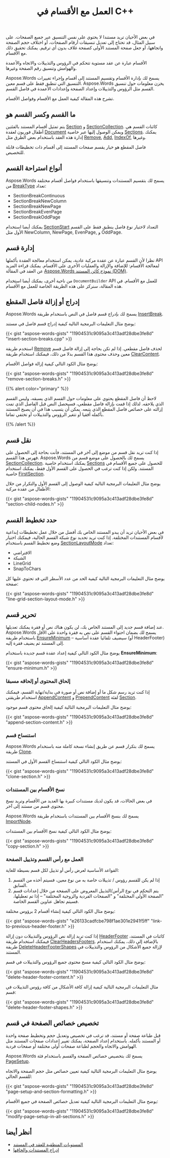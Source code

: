 ﻿---
title: العمل مع الأقسام في C++
second_title: Aspose.Words ل C++
articleTitle: العمل مع الأقسام
linktitle: العمل مع الأقسام
description: "فهم مفاهيم قسم الوثيقة وممارسات التلاعب باستخدام C++. أدخل قسما في مستند C++. إزالة القسم C++. نسخ الأقسام بين المستندات."
type: docs
weight: 120
url: /ar/cpp/working-with-sections/
---

في بعض الأحيان تريد مستندا لا يحتوي على نفس التنسيق عبر جميع الصفحات. على سبيل المثال، قد تحتاج إلى تعديل تنسيقات أرقام الصفحات، أو اختلاف حجم الصفحة واتجاهها، أو جعل صفحة المستند الأولى كصفحة غلاف بدون أي ترقيم. يمكنك تحقيق ذلك مع الأقسام.

الأقسام عبارة عن عقد مستوية تتحكم في الرؤوس والتذييلات والاتجاه والأعمدة والهوامش وتنسيق رقم الصفحة وغيرها.

Aspose.Words يسمح لك بإدارة الأقسام وتقسيم المستند إلى أقسام وإجراء تغييرات التنسيق التي تنطبق فقط على قسم معين. Aspose.Words يخزن معلومات حول تنسيق القسم مثل الرؤوس والتذييلات وإعداد الصفحة وإعدادات الأعمدة في فاصل القسم.

تشرح هذه المقالة كيفية العمل مع الأقسام وفواصل الأقسام.

## ما القسم وكسر القسم هو

يتم تمثيل أقسام المستند بالفئتين [Section](https://reference.aspose.com/words/cpp/aspose.words/section/) و [SectionCollection](https://reference.aspose.com/words/cpp/aspose.words/sectioncollection/). كائنات القسم هي أطفال فوريون لعقدة [Document](https://reference.aspose.com/words/cpp/aspose.words/document/) ويمكن الوصول إليها عبر خاصية [Sections](https://reference.aspose.com/words/cpp/aspose.words/document/get_sections/). يمكنك إدارة هذه العقد باستخدام بعض الطرق مثل [Remove](https://reference.aspose.com/words/cpp/aspose.words/nodecollection/remove/), [Add](https://reference.aspose.com/words/cpp/aspose.words/nodecollection/add/), [IndexOf](https://reference.aspose.com/words/cpp/aspose.words/nodecollection/indexof/), وغيرها.

فاصل المقطع هو خيار يقسم صفحات المستند إلى أقسام ذات تخطيطات قابلة للتخصيص.

## أنواع استراحة القسم

Aspose.Words يسمح لك بتقسيم المستندات وتنسيقها باستخدام فواصل أقسام مختلفة من [BreakType](https://reference.aspose.com/words/cpp/aspose.words/breaktype/) تعداد:

- SectionBreakContinuous
- SectionBreakNewColumn
- SectionBreakNewPage
- SectionBreakEvenPage
- SectionBreakOddPage

يمكنك أيضا استخدام [SectionStart](https://reference.aspose.com/words/cpp/aspose.words/sectionstart/) التعداد لاختيار نوع فاصل ينطبق فقط على القسم الأول مثل NewColumn, NewPage, EvenPage, و OddPage.

## إدارة قسم

نظرا لأن القسم عبارة عن عقدة مركبة عادية، يمكن استخدام معالجة العقدة بأكملها API لمعالجة الأقسام: للإضافة والإزالة والعمليات الأخرى على الأقسام. يمكنك قراءة المزيد عن العقد في المقالة [Aspose.Words نموذج كائن المستند (DOM)](/words/cpp/aspose-words-document-object-model/).

من ناحية أخرى، يمكنك أيضا استخدام `DocumentBuilder` API للعمل مع الأقسام. في هذه المقالة، سنركز على هذه الطريقة الخاصة للعمل مع الأقسام.

## إدراج أو إزالة فاصل المقطع

Aspose.Words يسمح لك بإدراج قسم فاصل في النص باستخدام طريقة [InsertBreak](https://reference.aspose.com/words/cpp/aspose.words/documentbuilder/insertbreak/).

يوضح مثال التعليمات البرمجية التالية كيفية إدراج قسم فاصل في مستند:

{{< gist "aspose-words-gists" "11904531c9095a3c413adf28dbe3fe8d" "insert-section-breaks.cpp" >}}

استخدم طريقة [Remove](https://reference.aspose.com/words/cpp/aspose.words/node/remove/) لحذف فاصل مقطعي. إذا لم تكن بحاجة إلى إزالة فاصل قسم معين وحذف محتوى هذا القسم بدلا من ذلك، فيمكنك استخدام طريقة [ClearContent](https://reference.aspose.com/words/cpp/aspose.words/section/clearcontent/).

يوضح مثال الكود التالي كيفية إزالة فواصل الأقسام:

{{< gist "aspose-words-gists" "11904531c9095a3c413adf28dbe3fe8d" "remove-section-breaks.h" >}}

{{% alert color="primary" %}}

لاحظ أن فاصل المقطع يحتوي على معلومات حول القسم الذي يسبقه، وليس القسم الذي يلاحقه. لذلك إذا قمت بإزالة فاصل مقطعي، فسيحصل النص قبل الفاصل الذي تمت إزالته على خصائص فاصل المقطع الذي يتبعه. يمكن أن يتسبب هذا في أن يصبح المستند بأكمله أفقيا أو تتغير الرؤوس والتذييلات أو تختفي تماما.

{{% /alert %}}

## نقل قسم

إذا كنت تريد نقل قسم من موضع إلى آخر في المستند، فأنت بحاجة إلى الحصول على فهرس هذا القسم. Aspose.Words يسمح لك بالحصول على موضع قسم من [SectionCollection](https://reference.aspose.com/words/cpp/aspose.words/sectioncollection/). يمكنك استخدام خاصية [Sections](https://reference.aspose.com/words/cpp/aspose.words/document/get_sections/) للحصول على جميع الأقسام في المستند. ولكن إذا كنت ترغب في الحصول على القسم الأول فقط، يمكنك استخدام خاصية [FirstSection](https://reference.aspose.com/words/cpp/aspose.words/document/get_firstsection/).

يوضح مثال التعليمات البرمجية التالية كيفية الوصول إلى القسم الأول والتكرار من خلال الأطفال من عقدة مركبة:

{{< gist "aspose-words-gists" "11904531c9095a3c413adf28dbe3fe8d" "section-child-nodes.h" >}}

## حدد تخطيط القسم

في بعض الأحيان تريد أن يبدو المستند الخاص بك أفضل من خلال عمل تخطيطات إبداعية لأقسام المستندات المختلفة. إذا كنت تريد تحديد نوع شبكة القسم الحالية، فيمكنك اختيار وضع تخطيط القسم باستخدام [SectionLayoutMode](https://reference.aspose.com/words/cpp/aspose.words/sectionlayoutmode/) تعداد:

- الافتراضي
- الشبكة
- LineGrid
- SnapToChars

يوضح مثال التعليمات البرمجية التالية كيفية الحد من عدد الأسطر التي قد تحتوي عليها كل صفحة:

{{< gist "aspose-words-gists" "11904531c9095a3c413adf28dbe3fe8d" "line-grid-section-layout-mode.h" >}}

## تحرير قسم

عند إضافة قسم جديد إلى المستند الخاص بك، لن يكون هناك نص أو فقرة يمكنك تعديلها. Aspose.Words يسمح لك بضمان احتواء القسم على نص به فقرة واحدة على الأقل باستخدام طريقة [EnsureMinimum](https://reference.aspose.com/words/cpp/aspose.words/section/ensureminimum/) – سيضيف تلقائيا عقدة أساسية (أو HeaderFooter) إلى المستند ثم يضيف فقرة إليه.

يوضح مثال الكود التالي كيفية إعداد عقدة قسم جديدة باستخدام **EnsureMinimum**:

{{< gist "aspose-words-gists" "11904531c9095a3c413adf28dbe3fe8d" "ensure-minimum.h" >}}

### إلحاق المحتوى أو إلحاقه مسبقا

إذا كنت تريد رسم شكل ما أو إضافة نص أو صورة في بداية/نهاية القسم، فيمكنك استخدام طريقتي [AppendContent](https://reference.aspose.com/words/cpp/aspose.words/section/appendcontent/) و [PrependContent](https://reference.aspose.com/words/cpp/aspose.words/section/prependcontent/) لفئة [Section](https://reference.aspose.com/words/cpp/aspose.words/section/).

يوضح مثال التعليمات البرمجية التالية كيفية إلحاق محتوى قسم موجود:

{{< gist "aspose-words-gists" "11904531c9095a3c413adf28dbe3fe8d" "append-section-content.h" >}}

### استنساخ قسم

Aspose.Words يسمح لك بتكرار قسم عن طريق إنشاء نسخة كاملة منه باستخدام طريقة [Clone](https://reference.aspose.com/words/cpp/aspose.words/section/clone/).

يوضح مثال الكود التالي كيفية استنساخ القسم الأول في المستند:

{{< gist "aspose-words-gists" "11904531c9095a3c413adf28dbe3fe8d" "clone-section.h" >}}

### نسخ الأقسام بين المستندات

في بعض الحالات، قد يكون لديك مستندات كبيرة بها العديد من الأقسام وتريد نسخ محتوى قسم من مستند إلى آخر.

Aspose.Words يسمح لك بنسخ الأقسام بين المستندات باستخدام طريقة [ImportNode](https://reference.aspose.com/words/cpp/aspose.words/documentbase/importnode/).

يوضح مثال الكود التالي كيفية نسخ الأقسام بين المستندات:

{{< gist "aspose-words-gists" "11904531c9095a3c413adf28dbe3fe8d" "copy-section.h" >}}

### العمل مع رأس القسم وتذييل الصفحة

القواعد الأساسية لعرض رأس أو تذييل لكل قسم بسيطة للغاية:

1. إذا لم يكن للقسم رؤوس / تذييلات خاصة به من نوع معين، فسيتم أخذه من القسم السابق.
2. يتم التحكم في نوع الرأس/التذييل المعروض على الصفحة من خلال إعدادات قسم "الصفحة الأولى المختلفة" و "الصفحات الفردية والزوجية المختلفة" – إذا تم تعطيلها، فسيتم تجاهل عناوين القسم الخاصة.

يوضح مثال الكود التالي كيفية إنشاء أقسام 2 برؤوس مختلفة:

{{< gist "aspose-words-gists" "e26133cadfcbe798f1ae301e2941f5ff" "link-to-previous-header-footer.h" >}}

إذا كنت تريد إزالة نص الرؤوس والتذييلات دون إزالة [HeaderFooter](https://reference.aspose.com/words/cpp/aspose.words/headerfooter/) كائنات في المستند، فيمكنك استخدام طريقة [ClearHeadersFooters](https://reference.aspose.com/words/cpp/aspose.words/section/clearheadersfooters/). بالإضافة إلى ذلك، يمكنك استخدام طريقة [DeleteHeaderFooterShapes](https://reference.aspose.com/words/cpp/aspose.words/section/deleteheaderfootershapes/) لإزالة جميع الأشكال من الرؤوس والتذييلات في المستند.

يوضح مثال الكود التالي كيفية مسح محتوى جميع الرؤوس والتذييلات في قسم:

{{< gist "aspose-words-gists" "11904531c9095a3c413adf28dbe3fe8d" "delete-header-footer-content.h" >}}

مثال التعليمات البرمجية التالية كيفية إزالة كافة الأشكال من كافة رؤوس التذييلات في قسم:

{{< gist "aspose-words-gists" "11904531c9095a3c413adf28dbe3fe8d" "delete-header-footer-shapes.h" >}}

## تخصيص خصائص الصفحة في قسم

قبل طباعة صفحة أو مستند، قد ترغب في تخصيص وتعديل حجم وتخطيط صفحة واحدة أو المستند بأكمله. باستخدام إعداد الصفحة، يمكنك تغيير إعدادات صفحات المستند مثل الهوامش والاتجاه والحجم لطباعة صفحات أولى مختلفة أو صفحات فردية.

Aspose.Words يسمح لك بتخصيص خصائص الصفحة والقسم باستخدام فئة [PageSetup](https://reference.aspose.com/words/cpp/aspose.words/pagesetup/).

يوضح مثال التعليمات البرمجية التالية كيفية تعيين خصائص مثل حجم الصفحة والاتجاه للقسم الحالي:

{{< gist "aspose-words-gists" "11904531c9095a3c413adf28dbe3fe8d" "page-setup-and-section-formatting.h" >}}

يوضح مثال التعليمات البرمجية التالية كيفية تعديل خصائص الصفحة في جميع الأقسام:

{{< gist "aspose-words-gists" "11904531c9095a3c413adf28dbe3fe8d" "modify-page-setup-in-all-sections.h" >}}

## أنظر أيضا

- [المستويات المنطقية للعقد في المستند](/words/cpp/logical-levels-of-nodes-in-a-document/)
- [إدراج المستندات وإلحاقها](/words/cpp/insert-and-append-documents/)